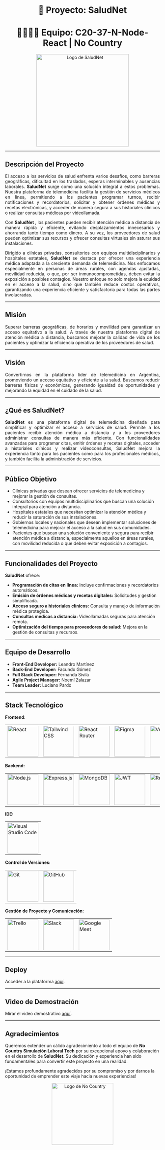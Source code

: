 <h1 align="center">📱 Proyecto: SaludNet</h1>
<h1 align="center">👩‍⚕️👨‍⚕️ Equipo: C20-37-N-Node-React | No Country</h1>
<p align="center">
  <img src="https://i.postimg.cc/ryDqFX5k/Logo-Salud-Net.jpg" alt="Logo de SaludNet" width="300"/>
</p>

<hr/>

<h2>Descripción del Proyecto</h2>

<p style="text-align: justify;">
El acceso a los servicios de salud enfrenta varios desafíos, como barreras geográficas, dificultad en los traslados, esperas interminables y ausencias laborales. <strong> SaludNet </strong> surge como una solución integral a estos problemas. Nuestra plataforma de telemedicina facilita la gestión de servicios médicos en línea, permitiendo a los pacientes programar turnos, recibir notificaciones y recordatorios, solicitar y obtener órdenes médicas y recetas electrónicas, y acceder de manera segura a sus historiales clínicos o realizar consultas médicas por videollamada.
</p>

<p style="text-align: justify;">
Con <strong>SaludNet </strong>, los pacientes pueden recibir atención médica a distancia de manera rápida y eficiente, evitando desplazamientos innecesarios y ahorrando tanto tiempo como dinero. A su vez, los proveedores de salud pueden optimizar sus recursos y ofrecer consultas virtuales sin saturar sus instalaciones.
</p>

<p style="text-align: justify;">
Dirigido a clínicas privadas, consultorios con equipos multidisciplinarios y hospitales estatales, <strong> SaludNet </strong> se destaca por ofrecer una experiencia médica adaptada a la creciente demanda de telemedicina. Nos enfocamos especialmente en personas de áreas rurales, con agendas ajustadas, movilidad reducida, o que, por ser inmunocomprometidas, deben evitar la exposición a posibles contagios. Nuestro enfoque no solo mejora la equidad en el acceso a la salud, sino que también reduce costos operativos, garantizando una experiencia eficiente y satisfactoria para todas las partes involucradas.
</p>

<hr/>

<h2>Misión</h2>

<p style="text-align: justify;">
Superar barreras geográficas, de horarios y movilidad para garantizar un acceso equitativo a la salud. A través de nuestra plataforma digital de atención médica a distancia, buscamos mejorar la calidad de vida de los pacientes y optimizar la eficiencia operativa de los proveedores de salud.
</p>

<hr/>

<h2>Visión</h2>

<p style="text-align: justify;">
Convertirnos en la plataforma líder de telemedicina en Argentina, promoviendo un acceso equitativo y eficiente a la salud. Buscamos reducir barreras físicas y económicas, generando igualdad de oportunidades y mejorando la equidad en el cuidado de la salud.
</p>

<hr/>

<h2>¿Qué es SaludNet?</h2>

<p style="text-align: justify;">
<strong> SaludNet </strong> es una plataforma digital de telemedicina diseñada para simplificar y optimizar el acceso a servicios de salud. Permite a los pacientes recibir atención médica a distancia y a los proveedores administrar consultas de manera más eficiente. Con funcionalidades avanzadas para programar citas, emitir órdenes y recetas digitales, acceder a historiales clínicos y realizar videoconsultas, SaludNet mejora la experiencia tanto para los pacientes como para los profesionales médicos, y también facilita la administración de servicios.
</p>

<hr/>

<h2> Público Objetivo</h2>

<ul>
  <li>Clínicas privadas que desean ofrecer servicios de telemedicina y mejorar la gestión de consultas.</li>
  <li>Consultorios con equipos multidisciplinarios que buscan una solución integral para atención a distancia.</li>
  <li>Hospitales estatales que necesitan optimizar la atención médica y reducir la saturación de sus instalaciones.</li>
  <li>Gobiernos locales y nacionales que desean implementar soluciones de telemedicina para mejorar el acceso a la salud en sus comunidades.</li>
  <li>Pacientes que buscan una solución conveniente y segura para recibir atención médica a distancia, especialmente aquellos en áreas rurales, con movilidad reducida o que deben evitar exposición a contagios.</li>
</ul>

<hr/>

<h2>Funcionalidades del Proyecto</h2>

<p><strong>SaludNet</strong> ofrece:</p>

<ul>
  <li><strong>Programación de citas en línea:</strong> Incluye confirmaciones y recordatorios automáticos.</li>
  <li><strong>Emisión de órdenes médicas y recetas digitales:</strong> Solicitudes y gestión simplificada.</li>
  <li><strong>Acceso seguro a historiales clínicos:</strong> Consulta y manejo de información médica protegida.</li>
  <li><strong>Consultas médicas a distancia:</strong> Videollamadas seguras para atención remota.</li>
  <li><strong>Optimización del tiempo para proveedores de salud:</strong> Mejora en la gestión de consultas y recursos.</li>
</ul>

<hr/>

<h2>Equipo de Desarrollo</h2>

<ul>
  <li><strong>Front-End Developer:</strong> Leandro Martínez</li>
  <li><strong>Back-End Developer:</strong> Facundo Gómez</li>
  <li><strong>Full Stack Developer:</strong> Fernanda Sivila</li>
  <li><strong>Agile Project Manager:</strong> Noemí Zalazar</li>
  <li><strong>Team Leader:</strong> Luciano Pardo</li>
</ul>

<hr/>

<h2>Stack Tecnológico</h2>

<p><strong>Frontend:</strong></p>
<table>
  <tr>
    <td><img src="https://img.shields.io/badge/React-61DAFB?style=for-the-badge&logo=react&logoColor=black" alt="React" width="100"></td>
    <td><img src="https://img.shields.io/badge/Tailwind%20CSS-06B6D4?style=for-the-badge&logo=tailwind-css&logoColor=white" alt="Tailwind CSS" width="100"></td>
    <td><img src="https://img.shields.io/badge/React%20Router-CA4245?style=for-the-badge&logo=react-router&logoColor=white" alt="React Router" width="100"></td>
    <td><img src="https://img.shields.io/badge/Figma-F24E1E?style=for-the-badge&logo=figma&logoColor=white" alt="Figma" width="100"></td>
    <td><img src="https://img.shields.io/badge/Vercel-000000?style=for-the-badge&logo=vercel&logoColor=white" alt="Vercel" width="100"></td>
  </tr>
</table>

<p><strong>Backend:</strong></p>
<table>
  <tr>
    <td><img src="https://img.shields.io/badge/Node.js-339933?style=for-the-badge&logo=node.js&logoColor=white" alt="Node.js" width="100"></td>
    <td><img src="https://img.shields.io/badge/Express.js-000000?style=for-the-badge&logo=express&logoColor=white" alt="Express.js" width="100"></td>
    <td><img src="https://img.shields.io/badge/MongoDB-47A248?style=for-the-badge&logo=mongodb&logoColor=white" alt="MongoDB" width="100"></td>
    <td><img src="https://img.shields.io/badge/JSON%20Web%20Tokens-000000?style=for-the-badge&logo=json-web-tokens&logoColor=white" alt="JWT" width="100"></td>
    <td><img src="https://img.shields.io/badge/Render-5D2E91?style=for-the-badge&logo=render&logoColor=white" alt="Render" width="100"></td>
    <td><img src="https://img.shields.io/badge/Postman-FF6C37?style=for-the-badge&logo=postman&logoColor=white" alt="Postman" width="100"></td>
  </tr>
</table>

<p><strong>IDE:</strong></p>
<table>
  <tr>
    <td><img src="https://img.shields.io/badge/Visual%20Studio%20Code-007ACC?style=for-the-badge&logo=visual-studio-code&logoColor=white" alt="Visual Studio Code" width="100"></td>
  </tr>
</table>

<p><strong>Control de Versiones:</strong></p>
<table>
  <tr>
    <td><img src="https://img.shields.io/badge/Git-F05032?style=for-the-badge&logo=git&logoColor=white" alt="Git" width="100"></td>
    <td><img src="https://img.shields.io/badge/GitHub-181717?style=for-the-badge&logo=github&logoColor=white" alt="GitHub" width="100"></td>
  </tr>
</table>

<p><strong>Gestión de Proyecto y Comunicación:</strong></p>
<table>
  <tr>
    <td><img src="https://img.shields.io/badge/Trello-0079BF?style=for-the-badge&logo=trello&logoColor=white" alt="Trello" width="100"></td>
    <td><img src="https://img.shields.io/badge/Slack-4A154B?style=for-the-badge&logo=slack&logoColor=white" alt="Slack" width="100"></td>
    <td><img src="https://img.shields.io/badge/Google%20Meet-00897B?style=for-the-badge&logo=google-meet&logoColor=white" alt="Google Meet" width="100"></td>
  </tr>
</table>

<hr>
<h2>Deploy</h2>
<p>Acceder a la plataforma <a href="link al deploy">aquí</a>.</p>

<hr>
<h2>Video de Demostración</h2>
<p>Mirar el video demostrativo <a href="link al video">aquí</a>.</p>


<hr>
<h2>Agradecimientos</h2>
<p>Queremos extender un cálido agradecimiento a todo el equipo de <strong>No Country Simulación Laboral Tech</strong> por su excepcional apoyo y colaboración en el desarrollo de <strong>SaludNet</strong>. Su dedicación y experiencia han sido fundamentales para convertir este proyecto en una realidad.</p>
<p>¡Estamos profundamente agradecidos por su compromiso y por darnos la oportunidad de emprender este viaje hacia nuevas experiencias!</p>
<p align="center">
  <img src="https://i.postimg.cc/brr5LhH9/logo-nc.jpg" alt="Logo de No Country" width="200"/>
</p>














